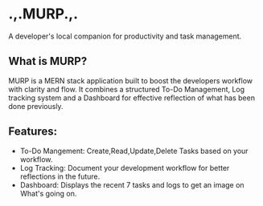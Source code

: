 # .,.MURP.,.
A developer's local companion for productivity and task management.

## What is MURP?
MURP is a MERN stack application built to boost the developers workflow with clarity and flow. It combines a structured To-Do Management, Log tracking system and a Dashboard for effective reflection of what has been done previously.

## Features:
- To-Do Mangement: Create,Read,Update,Delete Tasks based on your workflow.
- Log Tracking: Document your development workflow for better reflections in the future.
- Dashboard: Displays the recent 7 tasks and logs to get an image on What's going on.


